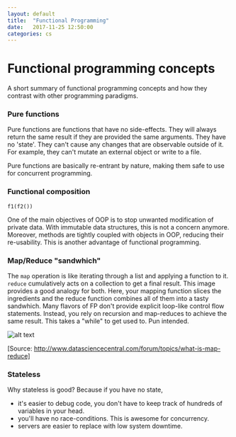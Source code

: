 ```yaml
---
layout: default
title:  "Functional Programming"
date:   2017-11-25 12:50:00
categories: cs
---
```


# Functional programming concepts

A short summary of functional programming concepts and how they contrast with other programming paradigms.

### Pure functions
Pure functions are functions that have no side-effects. They will always return the same result if they are provided the same 
arguments. They have no 'state'. They can't cause any changes that are observable outside of it. For example, they can't 
mutate an external object or write to a file.

Pure functions are basically re-entrant by nature, making them safe to use for concurrent programming.

### Functional composition
```
f1(f2())
```

One of the main objectives of OOP is to stop unwanted modification of private data. With immutable data structures, this is not a concern anymore. Moreover, methods are tightly coupled with objects in OOP, reducing their re-usability. This is another advantage of functional programming.

### Map/Reduce "sandwhich"
The `map` operation is like iterating through a list and applying a function to it. `reduce` cumulatively acts on a collection
to get a final result. This image provides a good analogy for both. Here, your mapping function slices the ingredients and the
reduce function combines all of them into a tasty sandwhich.
Many flavors of FP don't provide explicit loop-like control flow statements. Instead, you rely on recursion and map-reduces to 
achieve the same result. This takes a "while" to get used to. Pun intended.

![alt text](http://api.ning.com/files/-3i3rVffQH2bautHoYhtuyn-BhEFBMR3TNXJzACS9ATLysgH7VID6G3-DRqv65rcjsIwZ7riHJZ9rtS9XGWzIc326dpaeNvF/bor55.PNG)

[Source: http://www.datasciencecentral.com/forum/topics/what-is-map-reduce]

### Stateless
Why stateless is good? Because if you have no state,
 * it's easier to debug code, you don't have to keep track of hundreds of variables in your head.
 * you'll have no race-conditions. This is awesome for concurrency.
 * servers are easier to replace with low system downtime.

